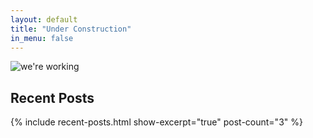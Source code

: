 ```yaml
---
layout: default
title: "Under Construction"
in_menu: false
---
```


![we're working](https://s3.amazonaws.com/numberMumbler/tilde/anim0206-1_e0.gif)

## Recent Posts
{% include recent-posts.html show-excerpt="true" post-count="3" %}
